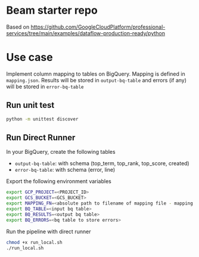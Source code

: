 # Beam starter repo

Based on https://github.com/GoogleCloudPlatform/professional-services/tree/main/examples/dataflow-production-ready/python

# Use case

Implement column mapping to tables on BigQuery. Mapping is defined in `mapping.json`. Results will be stored in `output-bq-table` and errors (if any) will be stored in `error-bq-table`

## Run unit test

```sh
python -m unittest discover
```

## Run Direct Runner

In your BigQuery, create the following tables

- `output-bq-table`: with schema (top_term, top_rank, top_score, created)
- `error-bq-table`: with schema (error, line)

Export the following environment variables

```sh
export GCP_PROJECT=<PROJECT_ID>
export GCS_BUCKET=<GCS_BUCKET>
export MAPPING_FN=<absolute path to filename of mapping file - mapping.json>
export BQ_TABLE=<input bq table>
export BQ_RESULTS=<output bq table>
export BQ_ERRORS=<bq table to store errors>
```

Run the pipeline with direct runner

```sh
chmod +x run_local.sh
./run_local.sh
```
